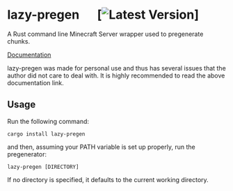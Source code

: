 # lazy-pregen &emsp; [![Latest Version][crates.io]]

[Latest Version]: https://img.shields.io/crates/v/lazy-pregen.svg
[crates.io]: https://crates.io/crates/lazy-pregen

A Rust command line Minecraft Server wrapper used to pregenerate chunks.

[Documentation](https://docs.rs/lazy-pregen/)

lazy-pregen was made for personal use and thus has several issues that the
author did not care to deal with. It is highly recommended to read the above
documentation link.

## Usage

Run the following command:

```
cargo install lazy-pregen
```

and then, assuming your PATH variable is set up properly, run the pregenerator:

```
lazy-pregen [DIRECTORY]
```

If no directory is specified, it defaults to the current working directory.